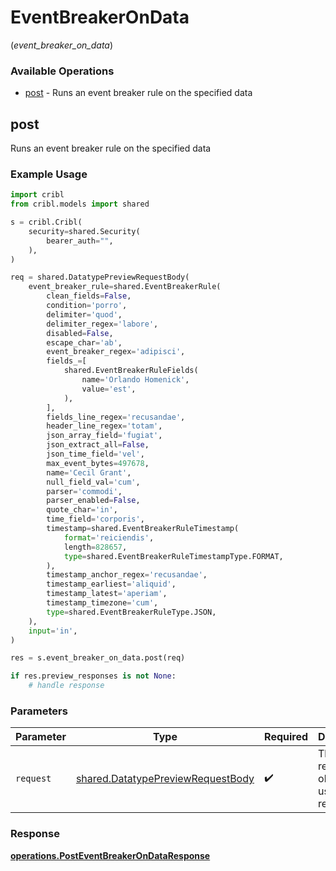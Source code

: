 # EventBreakerOnData
(*event_breaker_on_data*)

### Available Operations

* [post](#post) - Runs an event breaker rule on the specified data

## post

Runs an event breaker rule on the specified data

### Example Usage

```python
import cribl
from cribl.models import shared

s = cribl.Cribl(
    security=shared.Security(
        bearer_auth="",
    ),
)

req = shared.DatatypePreviewRequestBody(
    event_breaker_rule=shared.EventBreakerRule(
        clean_fields=False,
        condition='porro',
        delimiter='quod',
        delimiter_regex='labore',
        disabled=False,
        escape_char='ab',
        event_breaker_regex='adipisci',
        fields_=[
            shared.EventBreakerRuleFields(
                name='Orlando Homenick',
                value='est',
            ),
        ],
        fields_line_regex='recusandae',
        header_line_regex='totam',
        json_array_field='fugiat',
        json_extract_all=False,
        json_time_field='vel',
        max_event_bytes=497678,
        name='Cecil Grant',
        null_field_val='cum',
        parser='commodi',
        parser_enabled=False,
        quote_char='in',
        time_field='corporis',
        timestamp=shared.EventBreakerRuleTimestamp(
            format='reiciendis',
            length=828657,
            type=shared.EventBreakerRuleTimestampType.FORMAT,
        ),
        timestamp_anchor_regex='recusandae',
        timestamp_earliest='aliquid',
        timestamp_latest='aperiam',
        timestamp_timezone='cum',
        type=shared.EventBreakerRuleType.JSON,
    ),
    input='in',
)

res = s.event_breaker_on_data.post(req)

if res.preview_responses is not None:
    # handle response
```

### Parameters

| Parameter                                                                              | Type                                                                                   | Required                                                                               | Description                                                                            |
| -------------------------------------------------------------------------------------- | -------------------------------------------------------------------------------------- | -------------------------------------------------------------------------------------- | -------------------------------------------------------------------------------------- |
| `request`                                                                              | [shared.DatatypePreviewRequestBody](../../models/shared/datatypepreviewrequestbody.md) | :heavy_check_mark:                                                                     | The request object to use for the request.                                             |


### Response

**[operations.PostEventBreakerOnDataResponse](../../models/operations/posteventbreakerondataresponse.md)**

